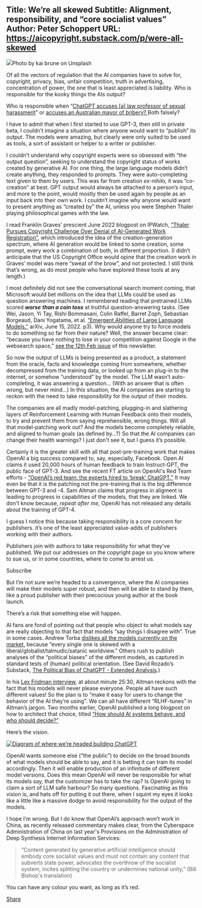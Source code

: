 Title: We’re all skewed
Subtitle: Alignment, responsibility, and “core socialist values”
Author: Peter Schoppert
URL: https://aicopyright.substack.com/p/were-all-skewed
---
[![](https://substackcdn.com/image/fetch/w_1456,c_limit,f_auto,q_auto:good,fl_progressive:steep/https%3A%2F%2Fsubstack-post-media.s3.amazonaws.com%2Fpublic%2Fimages%2F90c6d245-c174-4cde-8d15-8e0a3fc2390d_5184x3456.jpeg)](https://substackcdn.com/image/fetch/f_auto,q_auto:good,fl_progressive:steep/https%3A%2F%2Fsubstack-post-media.s3.amazonaws.com%2Fpublic%2Fimages%2F90c6d245-c174-4cde-8d15-8e0a3fc2390d_5184x3456.jpeg)Photo by kai brune on Unsplash

Of all the vectors of regulation that the AI companies have to solve for, copyright, privacy, bias, unfair competition, truth in advertising, concentration of power, the one that is least appreciated is liability. Who is responsible for the kooky things the AIs output?

Who is responsible when “[ChatGPT accuses [a] law professor of sexual harassment](https://www.aiaaic.org/aiaaic-repository/ai-and-algorithmic-incidents-and-controversies/chatgpt-accuses-law-professor-of-sexual-harassment)” or [accuses an Australian mayor of bribery? ](https://www.aiaaic.org/aiaaic-repository/ai-and-algorithmic-incidents-and-controversies/chatgpt-accuses-australian-mayor-of-bribery)Both falsely?

I have to admit that when I first started to use GPT-3, then still in private beta, I couldn’t imagine a situation where anyone would want to “publish” its output. The models were amazing, but clearly were only suited to be used as tools, a sort of assistant or helper to a writer or publisher. 

I couldn’t understand why copyright experts were so obsessed with “the output question”, seeking to understand the copyright status of works created by generative AI. For one thing, the large language models didn’t create anything, they responded to prompts. They were auto-completing text given to them by users. This was far from creation _ex-nihilo,_ it was “co-creation” at best. GPT output would always be attached to a person’s input, and more to the point, would mostly then be used again by people as an input back into their own work. I couldn’t imagine why anyone would want to present anything as “created by” the AI, unless you were Stephen Thaler playing philosophical games with the law.

I read Franklin Graves’ prescient June 2022 blogpost on IPWatch, [“Thaler Pursues Copyright Challenge Over Denial of AI-Generated Work Registration”](https://ipwatchdog.com/2022/06/06/thaler-pursues-copyright-challenge-denial-ai-generated-work-registration/id=149463/), which introduced the idea of the creation-generation spectrum, where AI generation would be linked to some creation, some prompt, every work a combination of both, in different proportion. (I didn’t anticipate that the US Copyright Office would opine that the creation work in Graves’ model was mere “sweat of the brow”, and not protected. I still think that’s wrong, as do most people who have explored these tools at any length.)

I most definitely did not see the conversational search moment coming, that Microsoft would bet millions on the idea that LLMs could be used as question answering machines. I remembered reading that pretrained LLMs scored _**worse**_ _**than a coin toss**_ at truthful question-answering tasks. (See Wei, Jason, Yi Tay, Rishi Bommasani, Colin Raffel, Barret Zoph, Sebastian Borgeaud, Dani Yogatama, et al. [“Emergent Abilities of Large Language Models.”](https://doi.org/10.48550/arXiv.2206.07682,) arXiv, June 15, 2022. p3). Why would anyone try to force models to do something so far from their nature? Well, the answer became clear: “because you have nothing to lose in your competition against Google in the websearch space,” [see the 12th Feb issue](https://aicopyright.substack.com/p/q-what-use-is-there-in-having-something) of this newsletter.

So now the output of LLMs is being presented as a product, a statement from the oracle, facts and knowledge coming from somewhere, whether decompressed from the training data, or looked up from an plug-in to the internet, or somehow “understood” by the model. The LLM wasn’t auto-completing, it was answering a question… (With an answer that is often wrong, but never mind…) In this situation, the AI companies are starting to reckon with the need to take responsibility for the output of their models.

The companies are all madly model-patching, plugging-in and slathering layers of Reinforcement Learning with Human Feedback onto their models, to try and prevent them from saying reprehensible, wrong things. Will all that model-patching work out? And the models become completely reliable, and aligned to human goals (as defined by…?) So that the AI companies can change their health warnings? I just don't see it, but I guess it’s possible. 

Certainly it is the greater skill with all that post-pre-training work that makes OpenAI a big success compared to, say, especially, Facebook. Open AI claims it used 20,000 hours of human feedback to train Instruct-GPT, the public face of GPT-3. And see the recent FT article on OpenAI's Red Team efforts - [“OpenAI’s red team: the experts hired to ‘break’ ChatGPT.”](https://www.ft.com/content/0876687a-f8b7-4b39-b513-5fee942831e8) It may even be that it is the patching not the pre-training that is the big difference between GPT-3 and -4. Sam Altman claims that progress in aligment is leading to progress in capabilities of the models, that they are linked. We don't know because, _repeat after me,_ OpenAI has not released any details about the training of GPT-4.

I guess I notice this because taking responsibility is a core concern for publishers. it’s one of the least appreciated value-adds of publishers working with their authors.

Publishers join with authors to take responsibility for what they've published. We put our addresses on the copyright page so you know where to sue us, or in some countries, where to come to arrest us. 

Subscribe

But I’m not sure we’re headed to a convergence, where the AI companies will make their models super robust, and then will be able to stand by them, like a proud publisher with their precocious young author at the book launch.

There’s a risk that something else will happen.

AI fans are fond of pointing out that people who object to what models say are really objecting to that fact that models “say things I disagree with”. True in some cases. Andrew Torba [dislikes all the models currently on the market,](https://news.gab.com/2023/01/christians-must-enter-the-ai-arms-race/) because “every single one is skewed with a liberal/globalist/talmudic/satanic worldview.” Others rush to publish analyses of the “political biases” of the different models, as captured in standard tests of (human) political orientation. (See David Rozado’s Substack, [The Political Bias of ChatGPT - Extended Analysis](https://open.substack.com/pub/davidrozado/p/the-political-orientation-of-the).)

In his [Lex Fridman interview,](https://www.youtube.com/watch?v=L_Guz73e6fw) at about minute 25:30, Altman reckons with the fact that his models will never please everyone. People all have such different values! So the plan is to “make it easy for users to change the behavior of the AI they’re using”. We can all have different “RLHF-tunes” in Altman’s jargon. Two months earlier, OpenAI published a long blogpost on how to architect that choice, titled [“How should AI systems behave, and who should decide?”](https://openai.com/blog/how-should-ai-systems-behave)

Here’s the vision.

[![Diagram of where we’re headed building ChatGPT](https://substackcdn.com/image/fetch/w_1456,c_limit,f_auto,q_auto:good,fl_progressive:steep/https%3A%2F%2Fsubstack-post-media.s3.amazonaws.com%2Fpublic%2Fimages%2Fdd1f1d7c-e486-46b9-9aac-7123f5eb59a0_660x650.svg)](https://substackcdn.com/image/fetch/f_auto,q_auto:good,fl_progressive:steep/https%3A%2F%2Fsubstack-post-media.s3.amazonaws.com%2Fpublic%2Fimages%2Fdd1f1d7c-e486-46b9-9aac-7123f5eb59a0_660x650.svg)

OpenAI wants someone else (“the public”) to decide on the broad bounds of what models should be able to say, and it is betting it can train its model accordingly. Then it will enable production of an infinitude of different model versions. Does this mean OpenAI will never be responsible for what its models say, that the customizer has to take the rap? Is OpenAI going to claim a sort of LLM safe harbour? So many questions. Fascinating as this vision is, and hats off for putting it out there, when I squint my eyes it looks like a little like a massive dodge to avoid responsibility for the output of the models.

I hope I’m wrong. But I do know that OpenAI’s approach won’t work in China, as recently released commentary makes clear, from the Cyberspace Administration of China on last year's Provisions on the Administration of Deep Synthesis Internet Information Services:

> “Content generated by generative artificial intelligence should embody core socialist values and must not contain any content that subverts state power, advocates the overthrow of the socialist system, incites splitting the country or undermines national unity,” (Bill Bishop's translation)

You can have any colour you want, as long as it’s red.

[Share](https://aicopyright.substack.com/p/were-all-skewed?utm_source=substack&utm_medium=email&utm_content=share&action=share)
